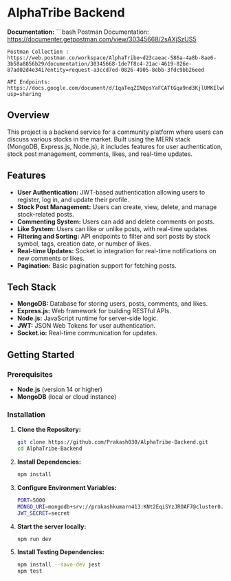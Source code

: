 # AlphaTribe Backend

**Documentation:**
    ```bash
    Postman Documentation: https://documenter.getpostman.com/view/30345668/2sAXjSzUS5

    Postman Collection : https://web.postman.co/workspace/AlphaTribe~d23caeac-586a-4a8b-8ae6-3b58a8856b29/documentation/30345668-1de7f8c4-21ac-4619-826e-87ad02d4e341?entity=request-a3ccd7ed-0826-4905-8ebb-3fdc9bb26eed

    API Endpoints: https://docs.google.com/document/d/1qaTeqZINQpsYaFCATtGqa9nd3KjlUMKElwkGxVavaNk/edit?usp=sharing


## Overview

This project is a backend service for a community platform where users can discuss various stocks in the market. Built using the MERN stack (MongoDB, Express.js, Node.js), it includes features for user authentication, stock post management, comments, likes, and real-time updates.

## Features

- **User Authentication:** JWT-based authentication allowing users to register, log in, and update their profile.
- **Stock Post Management:** Users can create, view, delete, and manage stock-related posts.
- **Commenting System:** Users can add and delete comments on posts.
- **Like System:** Users can like or unlike posts, with real-time updates.
- **Filtering and Sorting:** API endpoints to filter and sort posts by stock symbol, tags, creation date, or number of likes.
- **Real-time Updates:** Socket.io integration for real-time notifications on new comments or likes.
- **Pagination:** Basic pagination support for fetching posts.

## Tech Stack

- **MongoDB:** Database for storing users, posts, comments, and likes.
- **Express.js:** Web framework for building RESTful APIs.
- **Node.js:** JavaScript runtime for server-side logic.
- **JWT:** JSON Web Tokens for user authentication.
- **Socket.io:** Real-time communication for updates.

## Getting Started

### Prerequisites

- **Node.js** (version 14 or higher)
- **MongoDB** (local or cloud instance)

### Installation

1. **Clone the Repository:**

   ```bash
   git clone https://github.com/Prakash030/AlphaTribe-Backend.git
   cd AlphaTribe-Backend

2. **Install Dependencies:**
    ```bash
    npm install

3. **Configure Environment Variables:**
    ```bash
    PORT=5000
    MONGO_URI=mongodb+srv://prakashkumarn413:KNt2EqiSYzJROAF7@cluster0.0k961.mongodb.net/
    JWT_SECRET=secret

4. **Start the server locally:**
    ```bash
    npm run dev

5. **Install Testing Dependencies:**
    ```bash
    npm install --save-dev jest
    npm test

